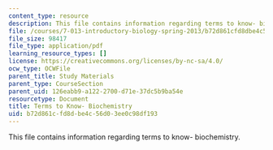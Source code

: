 ```yaml
---
content_type: resource
description: This file contains information regarding terms to know- biochemistry.
file: /courses/7-013-introductory-biology-spring-2013/b72d861cfd8dbe4c56d03ee0c98df193_MIT7_013S13_Biochemistry.pdf
file_size: 98417
file_type: application/pdf
learning_resource_types: []
license: https://creativecommons.org/licenses/by-nc-sa/4.0/
ocw_type: OCWFile
parent_title: Study Materials
parent_type: CourseSection
parent_uid: 126eabb9-a122-2700-d71e-37dc5b9ba54e
resourcetype: Document
title: Terms to Know- Biochemistry
uid: b72d861c-fd8d-be4c-56d0-3ee0c98df193
---
```

This file contains information regarding terms to know- biochemistry.